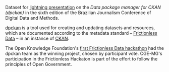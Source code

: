 Dataset for [lightning presentation](https://escoladedados.org/coda2021/coda-br-21-apresentacoes-relampago/) on the _Data package manager for CKAN (dpckan)_ in the sixth edition of the Brazilian Journalism Conference of Digital Data and Methods.

[dpckan](https://github.com/dados-mg/dpckan) is a tool used for creating and updating datasets and resources, which are documented according to the metadata standard – [Frictionless Data]( https://frictionlessdata.io/) – in an instance of [CKAN](https://ckan.org/).

The Open Knowledge Foundation's [first Frictionless Data hackathon](https://frictionlessdata.io/blog/2021/10/13/hackathon-wrap/#dpckan) had the dpckan team as the winning project, chosen by participant vote. CGE-MG's participation in the Frictionless Hackaton is part of the effort to follow the principles of Open Government.
